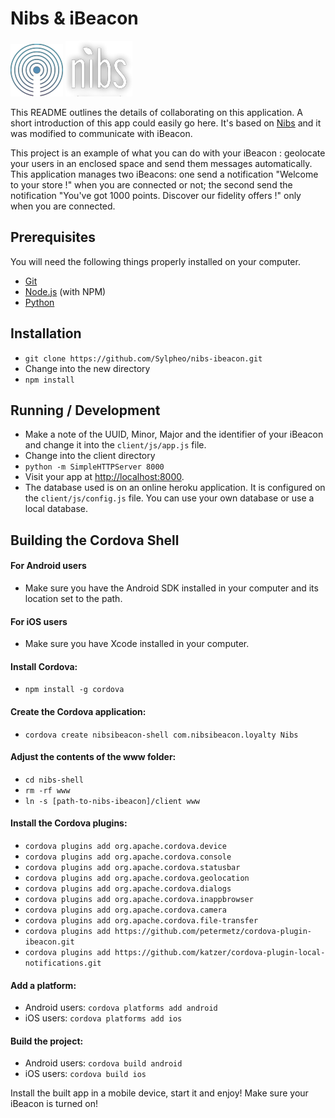 # Nibs & iBeacon

![iBeacon](logo_ibeacon.png?raw=true) ![Nibs](logo_nibs.png?raw=true)

This README outlines the details of collaborating on this application.
A short introduction of this app could easily go here.
It's based on [Nibs](http://heroku.github.io/nibs/) and it was modified to communicate with iBeacon. 

This project is an example of what you can do with your iBeacon : geolocate your users in an enclosed space and send them messages automatically.
This application manages two iBeacons: one send a notification "Welcome to your store !" when you are connected or not; the second send the notification "You've got 1000 points. Discover our fidelity offers !" only when you are connected.

## Prerequisites

You will need the following things properly installed on your computer.

* [Git](http://git-scm.com/)
* [Node.js](http://nodejs.org/) (with NPM)
* [Python](https://www.python.org/) 

## Installation

* `git clone https://github.com/Sylpheo/nibs-ibeacon.git`
* Change into the new directory
* `npm install`

## Running / Development

* Make a note of the UUID, Minor, Major and the identifier of your iBeacon and change it into the `client/js/app.js` file.
* Change into the client directory
* `python -m SimpleHTTPServer 8000`
* Visit your app at [http://localhost:8000](http://localhost:8000).
* The database used is on an online heroku application. It is configured on the `client/js/config.js` file. You can use your own database or use a local database.

## Building the Cordova Shell

#### For Android users

* Make sure you have the Android SDK installed in your computer and its location set to the path.

#### For iOS users

* Make sure you have Xcode installed in your computer.

#### Install Cordova:
* `npm install -g cordova`

#### Create the Cordova application:
* `cordova create nibsibeacon-shell com.nibsibeacon.loyalty Nibs`

#### Adjust the contents of the www folder:
* `cd nibs-shell`
* `rm -rf www`
* `ln -s [path-to-nibs-ibeacon]/client www`

#### Install the Cordova plugins:
* `cordova plugins add org.apache.cordova.device`
* `cordova plugins add org.apache.cordova.console`
* `cordova plugins add org.apache.cordova.statusbar`
* `cordova plugins add org.apache.cordova.geolocation`
* `cordova plugins add org.apache.cordova.dialogs`
* `cordova plugins add org.apache.cordova.inappbrowser`
* `cordova plugins add org.apache.cordova.camera`
* `cordova plugins add org.apache.cordova.file-transfer`
* `cordova plugins add https://github.com/petermetz/cordova-plugin-ibeacon.git`
* `cordova plugins add https://github.com/katzer/cordova-plugin-local-notifications.git`

#### Add a platform:
* Android users: `cordova platforms add android`
* iOS users: `cordova platforms add ios`

#### Build the project:
* Android users: `cordova build android`
* iOS users: `cordova build ios`

Install the built app in a mobile device, start it and enjoy!
Make sure your iBeacon is turned on!
